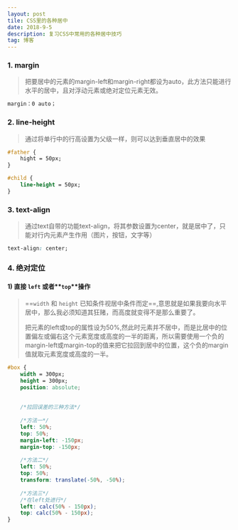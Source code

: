 ```yaml
---
layout: post
tile: CSS里的各种居中
date: 2018-9-5
description: 复习CSS中常用的各种居中技巧
tag: 博客
---
```


### 1. margin

> 把要居中的元素的margin-left和margin-right都设为auto，此方法只能进行水平的居中，且对浮动元素或绝对定位元素无效。



```css
margin：0 auto；
```

### 2. line-height

> 通过将单行中的行高设置为父级一样，则可以达到垂直居中的效果



```css
#father {
    hight = 50px;
}

#child {
    line-height = 50px;
}
```

### 3. text-align

> 通过text自带的功能text-align，将其参数设置为center，就是居中了，只能对行内元素产生作用（图片，按钮，文字等）



```css
text-align: center;
```

### 4. 绝对定位

#### 1) 直接 **`left`** 或者**`top`**操作

> 	==`width` 和 `height` 已知条件视居中条件而定==,意思就是如果我要向水平居中，那么我必须知道其狂赌，而高度就变得不是那么重要了。
>
> ​	把元素的left或top的属性设为50%,然此时元素并不居中，而是比居中的位置偏左或偏右这个元素宽度或高度的一半的距离，所以需要使用一个负的margin-left或margin-top的值来把它拉回到居中的位置，这个负的margin值就取元素宽度或高度的一半。



```CSS
#box {
    width = 300px;
    height = 300px;
    position: absolute;
    
    
    /*拉回误差的三种方法*/
    
    /*方法一*/
    left: 50%;
    top: 50%;
    margin-left: -150px;
    margin-top: -150px;
    
    /*方法二*/
    left: 50%;
    top: 50%;
    transform: translate(-50%, -50%);
    
    /*方法三*/
    /*在left处进行*/
    left: calc(50% - 150px);
    top: calc(50% - 150px);
}
```